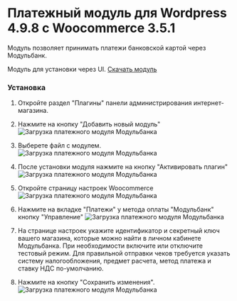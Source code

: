 # Платежный модуль для Wordpress 4.9.8 c Woocommerce 3.5.1

Модуль позволяет принимать платежи банковской картой через Модульбанк.

Модуль для установки через UI. [Скачать модуль](https://github.com/modulbank-pay/modulbank-woocommerce/releases/download/2.1/modulbank-2.1.zip)

### Установка

1. Откройте раздел "Плагины" панели администрирования интернет-магазина.
2. Нажмите на кнопку "Добавить новый модуль"
![Загрузка платежного модуля Модульбанка](https://modulbank-pay.github.io/screenshots/woocommerce/1.png)
3. Выберете файл с модулем.
![Загрузка платежного модуля Модульбанка](https://modulbank-pay.github.io/screenshots/woocommerce/2.png)
4. После установки модуля нажмите на кнопку "Активировать плагин"
![Загрузка платежного модуля Модульбанка](https://modulbank-pay.github.io/screenshots/woocommerce/3.png)
4. Откройте страницу настроек Woocommerce
![Загрузка платежного модуля Модульбанка](https://modulbank-pay.github.io/screenshots/woocommerce/4.png)

5. Нажмите на вкладке "Платежи" у метода оплаты "Модульбанк" кнопку "Управление"
![Загрузка платежного модуля Модульбанка](https://modulbank-pay.github.io/screenshots/woocommerce/5.png)

5. На странице настроек укажите идентификатор и секретный ключ вашего магазина, которые можно найти в личном кабинете Модульбанка. При необходимости включите или отключите тестовый режим.
Для правильной отправки чеков требуется указать систему налогообложения, предмет расчета, метод платежа и ставку НДС по-умолчанию.
6. Нажмите на кнопку "Сохранить изменения".
![Загрузка платежного модуля Модульбанка](https://modulbank-pay.github.io/screenshots/woocommerce/6.png)
